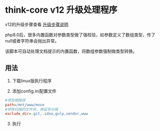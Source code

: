 # think-core v12 升级处理程序

v12的升级步骤查看 [升级步骤说明](https://github.com/quansitech/qs_cmf/blob/master/docs/UpgradeTo12.md)

php8.0后，很多内置函数对参数类型做了强校验，如参数定义了数组类型，传了null或者字符串会抛出异常。

该脚本可自动处理文档提示的内置函数，将数组参数强制做类型转换。



## 用法

1.  下载linux版执行程序

2.  添加config.ini配置文件
   
   ```ini
   #项目根路径
   path=/mnt/www/move 
   #排除扫描的文件夹，用逗号分隔
   exclude_dir=.git,.idea,gulp,vendor,www
   ```

3.  执行


